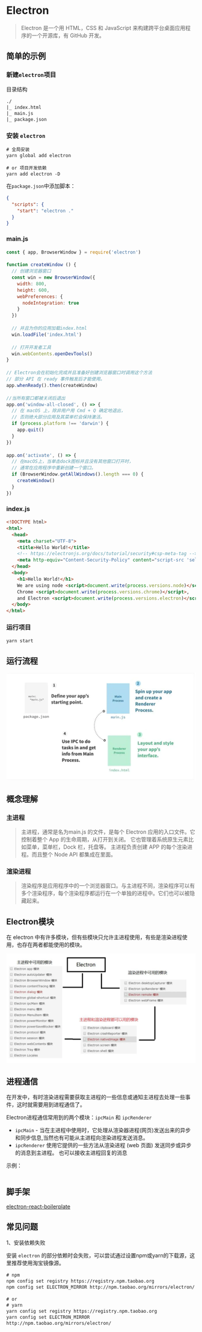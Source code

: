# Electron

> Electron 是一个用 HTML，CSS 和 JavaScript 来构建跨平台桌面应用程序的一个开源库，有 GitHub 开发。

## 简单的示例

### 新建`electron`项目

目录结构

```
./
|_ index.html
|_ main.js
|_ package.json
```

### 安装 `electron`

```
# 全局安装
yarn global add electron

# or 项目开发依赖
yarn add electron -D
```

在`package.json`中添加脚本：

```json
{
  "scripts": {
    "start": "electron ."
  } 
}
```

### main.js

```js
const { app, BrowserWindow } = require('electron')

function createWindow () {   
  // 创建浏览器窗口
  const win = new BrowserWindow({
    width: 800,
    height: 600,
    webPreferences: {
      nodeIntegration: true
    }
  })

  // 并且为你的应用加载index.html
  win.loadFile('index.html')

  // 打开开发者工具
  win.webContents.openDevTools()
}

// Electron会在初始化完成并且准备好创建浏览器窗口时调用这个方法
// 部分 API 在 ready 事件触发后才能使用。
app.whenReady().then(createWindow)

//当所有窗口都被关闭后退出
app.on('window-all-closed', () => {
  // 在 macOS 上，除非用户用 Cmd + Q 确定地退出，
  // 否则绝大部分应用及其菜单栏会保持激活。
  if (process.platform !== 'darwin') {
    app.quit()
  }
})

app.on('activate', () => {
  // 在macOS上，当单击dock图标并且没有其他窗口打开时，
  // 通常在应用程序中重新创建一个窗口。
  if (BrowserWindow.getAllWindows().length === 0) {
    createWindow()
  }
})
```

### index.js

```html
<!DOCTYPE html>
<html>
  <head>
    <meta charset="UTF-8">
    <title>Hello World!</title>
    <!-- https://electronjs.org/docs/tutorial/security#csp-meta-tag -->
    <meta http-equiv="Content-Security-Policy" content="script-src 'self' 'unsafe-inline';" />
  </head>
  <body>
    <h1>Hello World!</h1>
    We are using node <script>document.write(process.versions.node)</script>,
    Chrome <script>document.write(process.versions.chrome)</script>,
    and Electron <script>document.write(process.versions.electron)</script>.
  </body>
</html>
```

### 运行项目

```
yarn start
```

## 运行流程

![electron运行流程](./assets/electron-dev.jpg)

## 概念理解

### 主进程

> 主进程，通常是名为main.js 的文件，是每个 Electron 应用的入口文件。它控制着整个 App 的生命周期，从打开到关闭。 它也管理着系统原生元素比如菜单，菜单栏，Dock 栏，托盘等。 主进程负责创建 APP 的每个渲染进程。而且整个 Node API 都集成在里面。

### 渲染进程

> 渲染程序是应用程序中的一个浏览器窗口。与主进程不同，渲染程序可以有多个渲染程序，每个渲染程序都运行在一个单独的进程中。它们也可以被隐藏起来。

## Electron模块

在 electron 中有许多模块，但有些模块只允许主进程使用，有些是渲染进程使用，也存在两者都能使用的模块。

![electron模块](./assets/electron.jpg)

## 进程通信

在开发中，有时渲染进程需要获取主进程的一些信息或通知主进程去处理一些事件，这时就需要用到进程通信了。

Electron进程通信常用到的两个模块：`ipcMain` 和 `ipcRenderer`

- `ipcMain` - 当在主进程中使用时，它处理从渲染器进程(网页)发送出来的异步和同步信息,当然也有可能从主进程向渲染进程发送消息。
- `ipcRenderer` 使用它提供的一些方法从渲染进程 (web 页面) 发送同步或异步的消息到主进程。 也可以接收主进程回复的消息

示例：

```js
```

## 脚手架

[electron-react-boilerplate](./electron/electron-react-boilerplate/)

## 常见问题

1、安装依赖失败

安装 `electron` 的部分依赖时会失败，可以尝试通过设置npm或yarn的下载源，这里推荐使用淘宝镜像源。

```
# npm
npm config set registry https://registry.npm.taobao.org  
npm config set ELECTRON_MIRROR http://npm.taobao.org/mirrors/electron/

# or 
# yarn
yarn config set registry https://registry.npm.taobao.org  
yarn config set ELECTRON_MIRROR http://npm.taobao.org/mirrors/electron/
```
